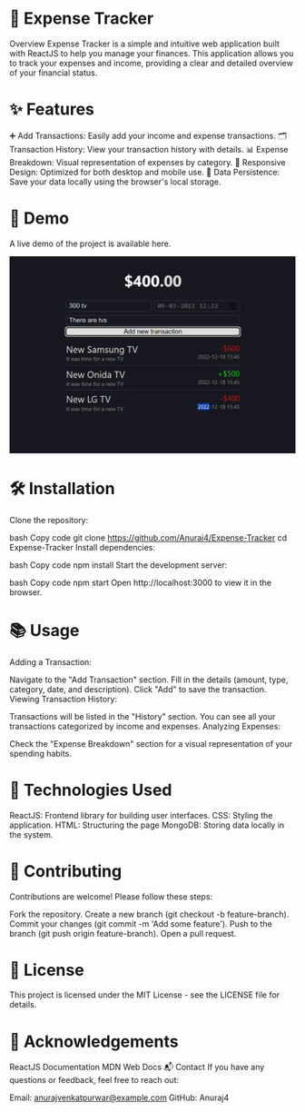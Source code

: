 # 💸 Expense Tracker
Overview
Expense Tracker is a simple and intuitive web application built with ReactJS to help you manage your finances. This application allows you to track your expenses and income, providing a clear and detailed overview of your financial status.

# ✨ Features

  ➕ Add Transactions: Easily add your income and expense transactions.
  🗂️ Transaction History: View your transaction history with details.
  📊 Expense Breakdown: Visual representation of expenses by category.
  📱 Responsive Design: Optimized for both desktop and mobile use.
  💾 Data Persistence: Save your data locally using the browser's local storage.

# 🚀 Demo

A live demo of the project is available here.

![image](https://github.com/Anuraj4/Expense-Tracker/blob/main/Screenshot%202024-06-02%20172218.png)



# 🛠️ Installation
Clone the repository:

bash
Copy code
git clone https://github.com/Anuraj4/Expense-Tracker
cd Expense-Tracker
Install dependencies:

bash
Copy code
npm install
Start the development server:

bash
Copy code
npm start
Open http://localhost:3000 to view it in the browser.

# 📚 Usage
Adding a Transaction:

Navigate to the "Add Transaction" section.
Fill in the details (amount, type, category, date, and description).
Click "Add" to save the transaction.
Viewing Transaction History:

Transactions will be listed in the "History" section.
You can see all your transactions categorized by income and expenses.
Analyzing Expenses:

Check the "Expense Breakdown" section for a visual representation of your spending habits.

# 🧰 Technologies Used

ReactJS: Frontend library for building user interfaces.
CSS: Styling the application.
HTML: Structuring the page
MongoDB: Storing data locally in the system.

# 🤝 Contributing
Contributions are welcome! Please follow these steps:

Fork the repository.
Create a new branch (git checkout -b feature-branch).
Commit your changes (git commit -m 'Add some feature').
Push to the branch (git push origin feature-branch).
Open a pull request.
 
# 📜 License
This project is licensed under the MIT License - see the LICENSE file for details.

# 🙏 Acknowledgements
ReactJS Documentation
MDN Web Docs
📬 Contact
If you have any questions or feedback, feel free to reach out:

Email: anurajvenkatpurwar@example.com
GitHub: Anuraj4
